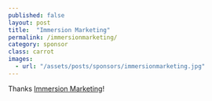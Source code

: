 ```yaml
---
published: false
layout: post
title:  "Immersion Marketing"
permalink: /immersionmarketing/
category: sponsor
class: carrot
images: 
  - url: "/assets/posts/sponsors/immersionmarketing.jpg"
---
```


Thanks [Immersion Marketing](http://www.immersionmarketing.co.nz)!
